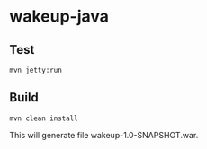 # wakeup-java
## Test

    mvn jetty:run
## Build
    
    mvn clean install

This will generate file wakeup-1.0-SNAPSHOT.war.